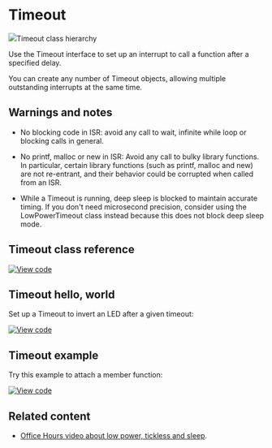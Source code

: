 # Timeout

<span class="images">![](https://os.mbed.com/docs/v5.14/mbed-os-api-doxy/classmbed_1_1_timeout.png)<span>Timeout class hierarchy</span></span>

Use the Timeout interface to set up an interrupt to call a function after a specified delay.

You can create any number of Timeout objects, allowing multiple outstanding interrupts at the same time.

## Warnings and notes

* No blocking code in ISR: avoid any call to wait, infinite while loop or blocking calls in general.

* No printf, malloc or new in ISR: Avoid any call to bulky library functions. In particular, certain library functions (such as printf, malloc and new) are not re-entrant, and their behavior could be corrupted when called from an ISR.

* While a Timeout is running, deep sleep is blocked to maintain accurate timing. If you don't need microsecond precision, consider using the LowPowerTimeout class instead because this does not block deep sleep mode.

## Timeout class reference

[![View code](https://www.mbed.com/embed/?type=library)](https://os.mbed.com/docs/v5.14/mbed-os-api-doxy/classmbed_1_1_timeout.html)

## Timeout hello, world

Set up a Timeout to invert an LED after a given timeout:

[![View code](https://www.mbed.com/embed/?url=https://os.mbed.com/teams/mbed_example/code/Timeout_HelloWorld/)](https://os.mbed.com/teams/mbed_example/code/Timeout_HelloWorld/file/5692f58a7971/main.cpp)

## Timeout example

Try this example to attach a member function:

[![View code](https://www.mbed.com/embed/?url=https://os.mbed.com/teams/mbed_example/code/Timeout_Example/)](https://os.mbed.com/teams/mbed_example/code/Timeout_Example/file/517d40d18f1c/main.cpp)

## Related content

- [Office Hours video about low power, tickless and sleep](https://youtu.be/OFfOlBaegdg?t=669).

